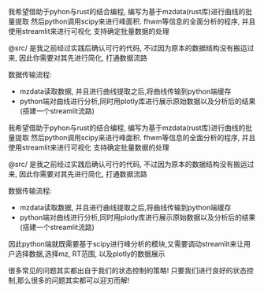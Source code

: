 我希望借助于pyhon与rust的结合编程, 编写为基于mzdata(rust库)进行曲线的批量提取
然后python调用scipy来进行峰面积. fhwm等信息的全面分析的程序, 并且使用streamlit来进行可视化
支持确定批量数据的处理

@src/ 是我之前经过实践后确认可行的代码,  不过因为原本的数据结构没有搬运过来, 因此你需要对其先进行简化, 打通数据流路

数据传输流程:
- mzdata读取数据, 并且进行曲线提取之后,将曲线传输到python端缓存
- python端对曲线进行分析,同时用plotly库进行展示原始数据以及分析后的结果(搭建一个streamlit流路)

我希望借助于pyhon与rust的结合编程, 编写为基于mzdata(rust库)进行曲线的批量提取
然后python调用scipy来进行峰面积. fhwm等信息的全面分析的程序, 并且使用streamlit来进行可视化
支持确定批量数据的处理

@src/ 是我之前经过实践后确认可行的代码,  不过因为原本的数据结构没有搬运过来, 因此你需要对其先进行简化, 打通数据流路

数据传输流程:
- mzdata读取数据, 并且进行曲线提取之后,将曲线传输到python端缓存
- python端对曲线进行分析,同时用plotly库进行展示原始数据以及分析后的结果(搭建一个streamlit流路)

因此python端就既需要基于scipy进行峰分析的模块,又需要调动streamlit来让用户选择数据,选择mz, RT范围, 以及plotly的数据展示



很多常见的问题其实都出自于我们的状态控制的策略!
只要我们进行良好的状态控制,那么很多的问题其实都可以迎刃而解!